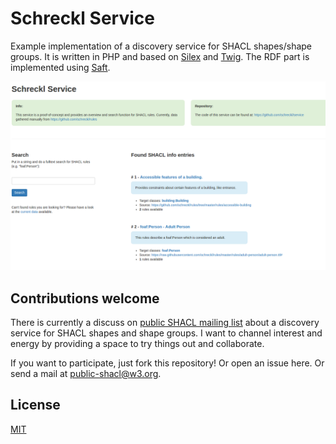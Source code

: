# Schreckl Service

Example implementation of a discovery service for SHACL shapes/shape groups. It is written in PHP and based on [Silex](https://silex.sensiolabs.org/) and [Twig](https://twig.sensiolabs.org/). The RDF part is implemented using [Saft](https://github.com/SaftIng/Saft).

![](assets/screenshot.png)

## Contributions welcome

There is currently a discuss on [public SHACL mailing list](https://lists.w3.org/Archives/Public/public-shacl/2017Jul/0000.html) about a discovery service for SHACL shapes and shape groups. I want to channel interest and energy by providing a space to try things out and collaborate. 

If you want to participate, just fork this repository! Or open an issue here. Or send a mail at [public-shacl@w3.org](mailto:public-shacl@w3.org).

## License

[MIT](LICENSE)
